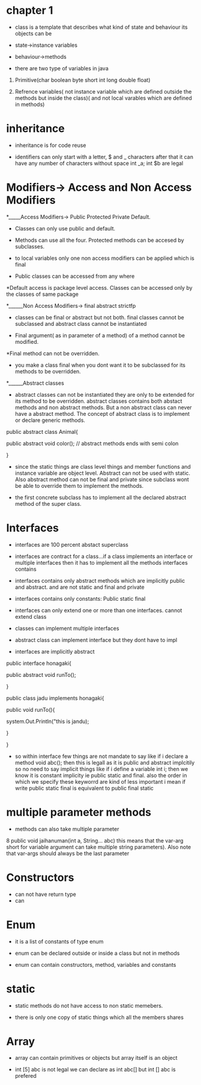 # chapter 1

* class is a template that describes what kind of state and behaviour its objects can be

* state->instance variables

* behaviour->methods

* there are two type of variables in java 

1) Primitive(char boolean byte short int long double float)

2) Refrence variables( not instance variable which are defined outside the methods but inside the class)( and not local varables which are defined in methods)


# inheritance

* inheritance is for code reuse

* identifiers can only start with a letter, $ and _ characters after that it can have any number of characters without space
int _a; int $b  are legal


# Modifiers-> Access and Non Access Modifiers

*_____Access Modifiers-> Public Protected Private Default. 

* Classes can only use public and default. 

* Methods can use all the four. Protected methods can be accesed by subclasses. 

* to local variables only one non access modifiers can be applied which is final

* Public classes can be accessed from any where

*Default access is package level access. Classes can be accessed only by the classes of same package

*______Non Access Modifiers-> final abstract strictfp

* classes can be final or abstract but not both. final classes cannot be subclassed and abstract class cannot be instantiated

* Final argument( as in parameter of a method) of a method cannot be modified. 

*Final method can not be overridden.

* you make a class final when you dont want it to be subclassed for its methods to be overridden. 

*______Abstract classes

* abstract classes can not be instantiated they are only to be extended for its method to be overridden. abstract classes contains both abstact methods and non abstract methods. But a non abstract class can never have a abstract method. The concept of abstract class is to implement or declare generic methods. 

public abstract class Animal{

  public abstract void color(); // abstract methods ends with semi colon
  
}
* since the static things are class level things and member functions and instance variable are object level. Abstract can not be used with static. Also abstract method can not be final and private since subclass wont be able to override them to implement the methods.

* the first concrete subclass has to implement all the declared abstract method of the super class.

# Interfaces

* interfaces are 100 percent abstact superclass

* interfaces are contract for a class...if a class implements an interface or multiple interfaces then it has to implement all the methods interfaces contains

* interfaces contains only abstract methods which are implicitly public and abstract. and are not static and final and private

* interfaces contains only constants: Public static final

* interfaces can only extend one or more than one interfaces. cannot extend class

* classes can implement multiple interfaces

* abstract class can implement interface but they dont have to impl

* interfaces are implicitly abstract

public interface honagaki{

  public abstract void runTo();
  
}

public class jadu implements honagaki{

  public void runTo(){
  
   system.Out.Println("this is jandu);
   
  }

}

* so within interface few things are not mandate to say like if i declare a method  void abc(); then this is legall as it is public and abstract implcitily so no need to say implicit things like if i define a variable int i; then we know it is constant implicity ie public static and final. also the order in which we specify these keyworrd are kind of less important i mean if write public static final is equivalent to public final static

# multiple parameter methods

* methods can also take multiple parameter

 8 public void jaihanuman(int a, String... abc) this means that the var-arg short for variable argument can take multiple string parameters). Also note that var-args should always be the last parameter
  
# Constructors

* can not have return type
* can

# Enum 

* it is a list of constants of type enum

* enum can be declared outside or inside a class but not in methods

* enum can contain constructors, method, variables and constants 


# static

* static methods do not have access to non static memebers.

* there is only one copy of static things which all the members shares

# Array 

* array can contain primitives or objects but array itself is an object

* int [5] abc is not legal we can declare as int abc[] but int [] abc is prefered













